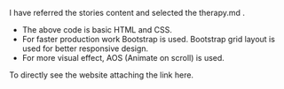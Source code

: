 I have referred the stories content and selected the therapy.md .
- The above code is basic HTML and CSS. 
- For faster production work Bootstrap is used. Bootstrap grid layout is used for better responsive design. 
- For more visual effect, AOS (Animate on scroll) is used.

To directly see the website attaching the link here.
